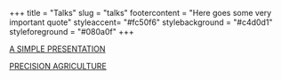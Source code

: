 +++
title = "Talks"
slug = "talks"
footercontent = "Here goes some very important quote"
styleaccent= "#fc50f6"
stylebackground = "#c4d0d1"
styleforeground = "#080a0f"
+++


[A SIMPLE PRESENTATION](/presentations/apresent/index.html)

[PRECISION AGRICULTURE](/presentations/precision/index.html)
